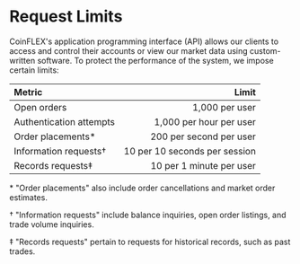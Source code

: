 # Request Limits

CoinFLEX's application programming interface (API) allows our clients to access and control their accounts or view our market data using custom-written software. To protect the performance of the system, we impose certain limits:

| Metric                  |                            Limit |
|:------------------------|---------------------------------:|
| Open orders             |                   1,000 per user |
| Authentication attempts |          1,000 per hour per user |
| Order placements*       |          200 per second per user |
| Information requests†   |    10 per 10 seconds per session |
| Records requests‡       |         10 per 1 minute per user |

\* "Order placements" also include order cancellations and market order estimates.

† "Information requests" include balance inquiries, open order listings, and trade volume inquiries.

‡ "Records requests" pertain to requests for historical records, such as past trades.
